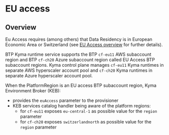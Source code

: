 # EU access

## Overview

Eu Access requires (among others) that Data Residency is in European Economic Area or Switzerland 
(see [EU Access overview](https://wiki.one.int.sap/wiki/display/IntBusComp/EU+Access+Overview) for further details). 

BTP Kyma runtime service supports the BTP `cf-eu11` AWS subaccount region and BTP `cf-ch20` Azure subaccount region 
called EU Access BTP subaccount regions. 
Kyma control plane manages `cf-eu11` Kyma runtimes in separate AWS hyperscaler account pool and 
`cf-ch20` Kyma runtimes in separate Azure hyperscaler account pool.

When the PlatformRegion is an EU access BTP subaccount region, Kyma Environment Broker (KEB):
- provides the `euAccess` parameter to the provisioner
- KEB services catalog handler being aware of the platform regions:
  - for `cf-eu11` exposes `eu-central-1` as possible value for the `region` parameter
  - for `cf-ch20` exposes `switzerlandnorth` as possible value for the `region` parameter